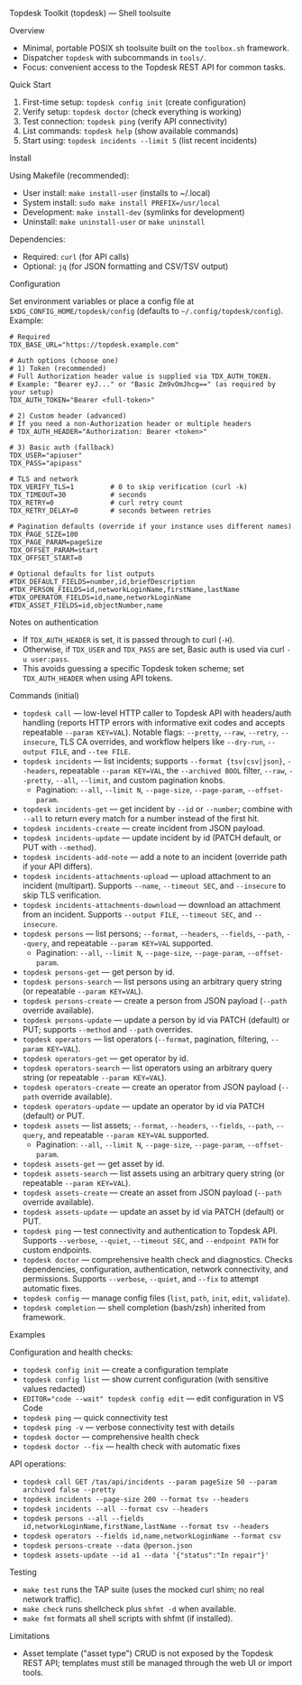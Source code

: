 Topdesk Toolkit (topdesk) — Shell toolsuite

Overview

- Minimal, portable POSIX sh toolsuite built on the `toolbox.sh` framework.
- Dispatcher `topdesk` with subcommands in `tools/`.
- Focus: convenient access to the Topdesk REST API for common tasks.

Quick Start

1. First-time setup: `topdesk config init` (create configuration)
2. Verify setup: `topdesk doctor` (check everything is working)
3. Test connection: `topdesk ping` (verify API connectivity)
4. List commands: `topdesk help` (show available commands)
5. Start using: `topdesk incidents --limit 5` (list recent incidents)

Install

Using Makefile (recommended):
- User install: `make install-user` (installs to ~/.local)
- System install: `sudo make install PREFIX=/usr/local`
- Development: `make install-dev` (symlinks for development)
- Uninstall: `make uninstall-user` or `make uninstall`

Dependencies:
- Required: `curl` (for API calls)
- Optional: `jq` (for JSON formatting and CSV/TSV output)

Configuration

Set environment variables or place a config file at `$XDG_CONFIG_HOME/topdesk/config` (defaults to `~/.config/topdesk/config`). Example:

```
# Required
TDX_BASE_URL="https://topdesk.example.com"

# Auth options (choose one)
# 1) Token (recommended)
# Full Authorization header value is supplied via TDX_AUTH_TOKEN.
# Example: "Bearer eyJ..." or "Basic Zm9vOmJhcg==" (as required by your setup)
TDX_AUTH_TOKEN="Bearer <full-token>"

# 2) Custom header (advanced)
# If you need a non-Authorization header or multiple headers
# TDX_AUTH_HEADER="Authorization: Bearer <token>"

# 3) Basic auth (fallback)
TDX_USER="apiuser"
TDX_PASS="apipass"

# TLS and network
TDX_VERIFY_TLS=1         # 0 to skip verification (curl -k)
TDX_TIMEOUT=30           # seconds
TDX_RETRY=0              # curl retry count
TDX_RETRY_DELAY=0        # seconds between retries

# Pagination defaults (override if your instance uses different names)
TDX_PAGE_SIZE=100
TDX_PAGE_PARAM=pageSize
TDX_OFFSET_PARAM=start
TDX_OFFSET_START=0

# Optional defaults for list outputs
#TDX_DEFAULT_FIELDS=number,id,briefDescription
#TDX_PERSON_FIELDS=id,networkLoginName,firstName,lastName
#TDX_OPERATOR_FIELDS=id,name,networkLoginName
#TDX_ASSET_FIELDS=id,objectNumber,name
```

Notes on authentication

- If `TDX_AUTH_HEADER` is set, it is passed through to curl (`-H`).
- Otherwise, if `TDX_USER` and `TDX_PASS` are set, Basic auth is used via curl `-u user:pass`.
- This avoids guessing a specific Topdesk token scheme; set `TDX_AUTH_HEADER` when using API tokens.

Commands (initial)

- `topdesk call` — low-level HTTP caller to Topdesk API with headers/auth handling (reports HTTP errors with informative exit codes and accepts repeatable `--param KEY=VAL`). Notable flags: `--pretty`, `--raw`, `--retry`, `--insecure`, TLS CA overrides, and workflow helpers like `--dry-run`, `--output FILE`, and `--tee FILE`.
- `topdesk incidents` — list incidents; supports `--format {tsv|csv|json}`, `--headers`, repeatable `--param KEY=VAL`, the `--archived BOOL` filter, `--raw`, `--pretty`, `--all`, `--limit`, and custom pagination knobs.
  - Pagination: `--all`, `--limit N`, `--page-size`, `--page-param`, `--offset-param`.
- `topdesk incidents-get` — get incident by `--id` or `--number`; combine with `--all` to return every match for a number instead of the first hit.
- `topdesk incidents-create` — create incident from JSON payload.
- `topdesk incidents-update` — update incident by id (PATCH default, or PUT with `--method`).
- `topdesk incidents-add-note` — add a note to an incident (override path if your API differs).
- `topdesk incidents-attachments-upload` — upload attachment to an incident (multipart). Supports `--name`, `--timeout SEC`, and `--insecure` to skip TLS verification.
- `topdesk incidents-attachments-download` — download an attachment from an incident. Supports `--output FILE`, `--timeout SEC`, and `--insecure`.
- `topdesk persons` — list persons; `--format`, `--headers`, `--fields`, `--path`, `--query`, and repeatable `--param KEY=VAL` supported.
  - Pagination: `--all`, `--limit N`, `--page-size`, `--page-param`, `--offset-param`.
- `topdesk persons-get` — get person by id.
- `topdesk persons-search` — list persons using an arbitrary query string (or repeatable `--param KEY=VAL`).
- `topdesk persons-create` — create a person from JSON payload (`--path` override available).
- `topdesk persons-update` — update a person by id via PATCH (default) or PUT; supports `--method` and `--path` overrides.
- `topdesk operators` — list operators (`--format`, pagination, filtering, `--param KEY=VAL`).
- `topdesk operators-get` — get operator by id.
- `topdesk operators-search` — list operators using an arbitrary query string (or repeatable `--param KEY=VAL`).
- `topdesk operators-create` — create an operator from JSON payload (`--path` override available).
- `topdesk operators-update` — update an operator by id via PATCH (default) or PUT.
- `topdesk assets` — list assets; `--format`, `--headers`, `--fields`, `--path`, `--query`, and repeatable `--param KEY=VAL` supported.
  - Pagination: `--all`, `--limit N`, `--page-size`, `--page-param`, `--offset-param`.
- `topdesk assets-get` — get asset by id.
- `topdesk assets-search` — list assets using an arbitrary query string (or repeatable `--param KEY=VAL`).
- `topdesk assets-create` — create an asset from JSON payload (`--path` override available).
- `topdesk assets-update` — update an asset by id via PATCH (default) or PUT.
- `topdesk ping` — test connectivity and authentication to Topdesk API. Supports `--verbose`, `--quiet`, `--timeout SEC`, and `--endpoint PATH` for custom endpoints.
- `topdesk doctor` — comprehensive health check and diagnostics. Checks dependencies, configuration, authentication, network connectivity, and permissions. Supports `--verbose`, `--quiet`, and `--fix` to attempt automatic fixes.
- `topdesk config` — manage config files (`list`, `path`, `init`, `edit`, `validate`).
- `topdesk completion` — shell completion (bash/zsh) inherited from framework.

Examples

Configuration and health checks:
- `topdesk config init` — create a configuration template
- `topdesk config list` — show current configuration (with sensitive values redacted)
- `EDITOR="code --wait" topdesk config edit` — edit configuration in VS Code
- `topdesk ping` — quick connectivity test
- `topdesk ping -v` — verbose connectivity test with details
- `topdesk doctor` — comprehensive health check
- `topdesk doctor --fix` — health check with automatic fixes

API operations:
- `topdesk call GET /tas/api/incidents --param pageSize 50 --param archived false --pretty`
- `topdesk incidents --page-size 200 --format tsv --headers`
- `topdesk incidents --all --format csv --headers`
- `topdesk persons --all --fields id,networkLoginName,firstName,lastName --format tsv --headers`
- `topdesk operators --fields id,name,networkLoginName --format csv`
- `topdesk persons-create --data @person.json`
- `topdesk assets-update --id a1 --data '{"status":"In repair"}'`

Testing

- `make test` runs the TAP suite (uses the mocked curl shim; no real network traffic).
- `make check` runs shellcheck plus `shfmt -d` when available.
- `make fmt` formats all shell scripts with shfmt (if installed).

Limitations

- Asset template ("asset type") CRUD is not exposed by the Topdesk REST API; templates must still be managed through the web UI or import tools.
